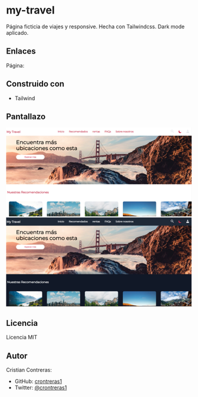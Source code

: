 # my-travel
Página ficticia de viajes y responsive. Hecha con Tailwindcss. Dark mode aplicado. 

## Enlaces
Página:

## Construido con
- Tailwind

## Pantallazo 
![](./public/img/screenshot-my-travel.png)
![](./public/img/screenshot-my-travel-dark.png)

## Licencia
Licencia MIT

## Autor
Cristian Contreras: 
- GitHub: [crontreras1](https://github.com/crontreras1)
- Twitter: [@crontreras1](https://twitter.com/crontreras1)
